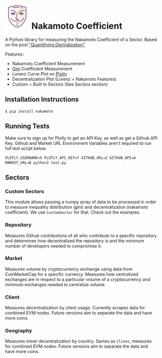 # ![nakamoto logo](assets/logo.png ) Nakamoto Coefficient

A Python library for measuring the Nakamoto Coefficient of a Sector.
Based on the post ["Quantifying Dectralization"](https://news.earn.com/quantifying-decentralization-e39db233c28e?gi=26ec1a01794a)

Features:
- Nakamoto Coefficient Measurement
- [Gini](https://www.investopedia.com/terms/g/gini-index.asp) Coefficient Measurement
- Lorenz Curve Plot on [Plotly](https://plot.ly/)
- Decentralization Plot (Lorenz + Nakamoto Features)
- Custom + Built In Sectors (See Sectors section)

## Installation Instructions

```
$ pip install nakamoto
```

## Running Tests

Make sure to sign up for Plotly to get an API Key, as well as get a Github API Key.
Github and Market URL Environment Variables aren't required to run full test script below.

```
PLOTLY_USERNAME=X PLOTLY_API_KEY=Y GITHUB_URL=Z GITHUB_API=A MARKET_URL=B python3 test.py
```

## Sectors

### Custom Sectors
This module allows passing a numpy array of data to be processed in order to measure inequality distribution (gini) and decentralization
(nakamoto coefficient). We use `CustomSector` for that. Check out the examples.

### Repository
Measures Github contributions of all who contribute to a specific repository and determines
how decentralized the repository is and the minimum number of developers needed to compromise it.

### Market
Measures volume by cryptocurrency exchange using data from CoinMarketCap for a specific currency.
Measures how centralized exchanges are in respect to a particular volume of a cryptocurrency and 
minimum exchanges needed to centralize volume.

### Client 
Measures decentralization by client usage. Currently scrapes data for combined EVM nodes. Future versions aim to separate the data 
and have more coins.

### Geography
Measures miner decentralization by country. Sames as `Client`, measures for combined EVM nodes. Future versions aim to separate 
the data and have more coins.
